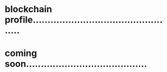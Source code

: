 # blockchain profile.................................................
# coming soon.........................................

